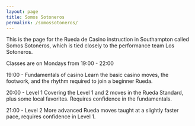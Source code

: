 ```yaml
---
layout: page
title: Somos Sotoneros
permalink: /somossotoneros/
---
```


This is the page for the Rueda de Casino instruction in Southampton called Somos Sotoneros, which is tied closely to the performance team Los Sotoneros.

Classes are on Mondays from 19:00 - 22:00

19:00 - Fundamentals of casino
Learn the basic casino moves, the footwork, and the rhythm required to join a beginner Rueda.

20:00 - Level 1
Covering the Level 1 and 2 moves in the Rueda Standard, plus some local favorites. Requires confidence in the fundamentals.

21:00 - Level 2
More advanced Rueda moves taught at a slightly faster pace, requires confidence in Level 1.
